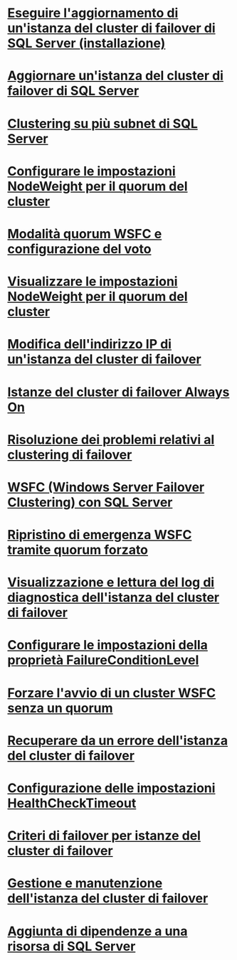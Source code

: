 # [Eseguire l'aggiornamento di un'istanza del cluster di failover di SQL Server (installazione)](upgrade-a-sql-server-failover-cluster-instance-setup.md)
# [Aggiornare un'istanza del cluster di failover di SQL Server](upgrade-a-sql-server-failover-cluster-instance.md)
# [Clustering su più subnet di SQL Server](sql-server-multi-subnet-clustering-sql-server.md)
# [Configurare le impostazioni NodeWeight per il quorum del cluster](configure-cluster-quorum-nodeweight-settings.md)
# [Modalità quorum WSFC e configurazione del voto](wsfc-quorum-modes-and-voting-configuration-sql-server.md)
# [Visualizzare le impostazioni NodeWeight per il quorum del cluster](view-cluster-quorum-nodeweight-settings.md)
# [Modifica dell'indirizzo IP di un'istanza del cluster di failover](change-the-ip-address-of-a-failover-cluster-instance.md)
# [Istanze del cluster di failover Always On](always-on-failover-cluster-instances-sql-server.md)
# [Risoluzione dei problemi relativi al clustering di failover](failover-cluster-troubleshooting.md)
# [WSFC (Windows Server Failover Clustering) con SQL Server](windows-server-failover-clustering-wsfc-with-sql-server.md)
# [Ripristino di emergenza WSFC tramite quorum forzato](wsfc-disaster-recovery-through-forced-quorum-sql-server.md)
# [Visualizzazione e lettura del log di diagnostica dell'istanza del cluster di failover](view-and-read-failover-cluster-instance-diagnostics-log.md)
# [Configurare le impostazioni della proprietà FailureConditionLevel](configure-failureconditionlevel-property-settings.md)
# [Forzare l'avvio di un cluster WSFC senza un quorum](force-a-wsfc-cluster-to-start-without-a-quorum.md)
# [Recuperare da un errore dell'istanza del cluster di failover](recover-from-failover-cluster-instance-failure.md)
# [Configurazione delle impostazioni HealthCheckTimeout](configure-healthchecktimeout-property-settings.md)
# [Criteri di failover per istanze del cluster di failover](failover-policy-for-failover-cluster-instances.md)
# [Gestione e manutenzione dell'istanza del cluster di failover](failover-cluster-instance-administration-and-maintenance.md)
# [Aggiunta di dipendenze a una risorsa di SQL Server](add-dependencies-to-a-sql-server-resource.md)
